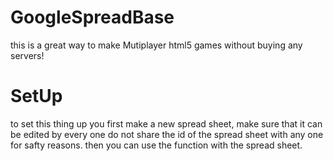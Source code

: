 # GoogleSpreadBase
this is a great way to make Mutiplayer html5 games without buying any servers!


# SetUp
to set this thing up you first make a new spread sheet, make sure that it can be edited by every one 
do not share the id of the spread sheet with any one for safty reasons.
then you can use the function with the spread sheet.
